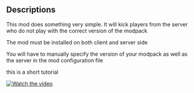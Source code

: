 ## Descriptions
This mod does something very simple.
It will kick players from the server who do not play with the correct version of the modpack
  
The mod must be installed on both client and server side

You will have to manually specify the version of your modpack as well as the server in the mod configuration file

this is a short tutorial

[![Watch the video](https://i9.ytimg.com/vi/uI6pMWkJtpg/mq2.jpg?sqp=CIyMoI4G&rs=AOn4CLADCMeEWseMA5ZLmkWVlDpJsVUKxg)](https://youtu.be/uI6pMWkJtpg)
